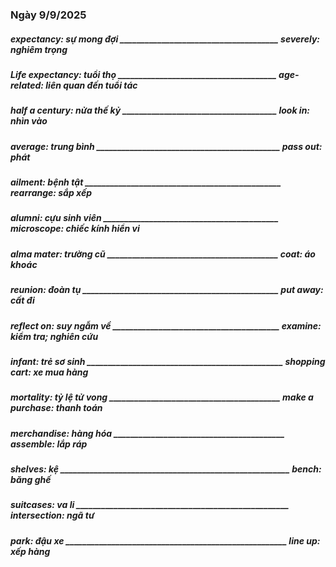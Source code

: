 ### Ngày 9/9/2025
##### expectancy: sự mong đợi ______________________________________ severely: nghiêm trọng
##### Life expectancy: tuổi thọ ______________________________________ age-related: liên quan đến tuổi tác
##### half a century: nửa thế kỷ _____________________________________ look in: nhìn vào
##### average: trung bình ____________________________________________ pass out: phát
##### ailment: bệnh tật _______________________________________________ rearrange: sắp xếp
##### alumni: cựu sinh viên __________________________________________ microscope: chiếc kính hiển vi
##### alma mater: trường cũ _________________________________________ coat: áo khoác
##### reunion: đoàn tụ _______________________________________________ put away: cất đi
##### reflect on: suy ngẫm về ________________________________________ examine: kiểm tra; nghiên cứu
##### infant: trẻ sơ sinh _______________________________________________ shopping cart: xe mua hàng
##### mortality: tỷ lệ tử vong _________________________________________ make a purchase: thanh toán
##### merchandise: hàng hóa _________________________________________ assemble: lắp ráp
##### shelves: kệ _______________________________________________________ bench: băng ghế
##### suitcases: va li ___________________________________________________ intersection: ngã tư
##### park: đậu xe _____________________________________________________ line up: xếp hàng
